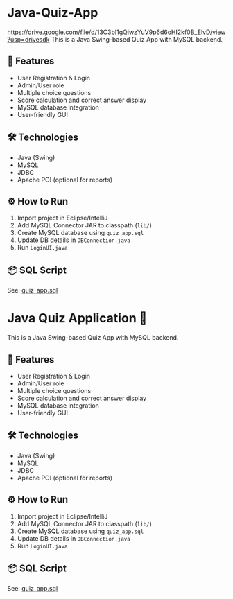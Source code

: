 # Java-Quiz-App
https://drive.google.com/file/d/13C3bI1gQiwzYuV9p6d6oHI2kf0B_ElvD/view?usp=drivesdk
This is a Java Swing-based Quiz App with MySQL backend.

## 🔑 Features
- User Registration & Login
- Admin/User role
- Multiple choice questions
- Score calculation and correct answer display
- MySQL database integration
- User-friendly GUI

## 🛠 Technologies
- Java (Swing)
- MySQL
- JDBC
- Apache POI (optional for reports)

## ⚙️ How to Run
1. Import project in Eclipse/IntelliJ
2. Add MySQL Connector JAR to classpath (`lib/`)
3. Create MySQL database using `quiz_app.sql`
4. Update DB details in `DBConnection.java`
5. Run `LoginUI.java`

## 📦 SQL Script
See: [quiz_app.sql](quiz_app.sql)
# Java Quiz Application 📝

This is a Java Swing-based Quiz App with MySQL backend.

## 🔑 Features
- User Registration & Login
- Admin/User role
- Multiple choice questions
- Score calculation and correct answer display
- MySQL database integration
- User-friendly GUI

## 🛠 Technologies
- Java (Swing)
- MySQL
- JDBC
- Apache POI (optional for reports)

## ⚙️ How to Run
1. Import project in Eclipse/IntelliJ
2. Add MySQL Connector JAR to classpath (`lib/`)
3. Create MySQL database using `quiz_app.sql`
4. Update DB details in `DBConnection.java`
5. Run `LoginUI.java`

## 📦 SQL Script
See: [quiz_app.sql](quiz_app.sql)
